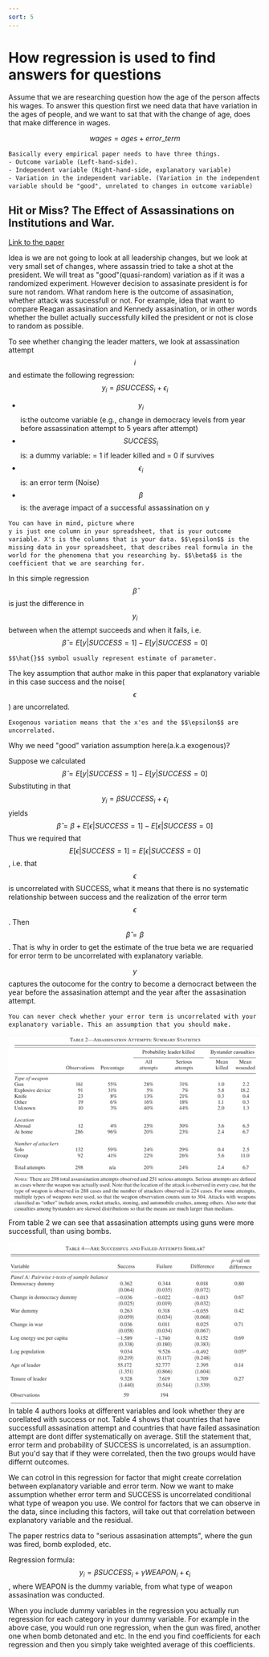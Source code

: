 ```yaml
---
sort: 5
---
```


# How regression is used to find answers for questions

Assume that we are researching question how the age of the person affects his wages.
To answer this question first we need data that have variation in the ages of people, and we want to sat that with the change of age, does that make difference in wages.

$$ wages = ages + error\_term $$

```tip
Basically every empirical paper needs to have three things.
- Outcome variable (Left-hand-side).
- Independent variable (Right-hand-side, explanatory variable)
- Variation in the independent variable. (Variation in the independent variable should be "good", unrelated to changes in outcome variable)
```


## Hit or Miss? The Effect of Assassinations on Institutions and War.
[Link to the paper](https://economics.mit.edu/files/3055)

Idea is we are not going to look at all leadership changes, but we look at very small set of changes, where assassin tried to take a shot at the president. We will treat as "good"(quasi-random) variation as if it was a randomized experiment. However decision to assasinate president is for sure not random. What random here is the outcome of assasination, whether attack was sucessfull or not.
For example, idea that want to compare Reagan assasination and Kennedy assasination, or in other words whether the bullet actually successfully killed the president or not is close to random as possible.

To see whether changing the leader matters, we look at assassination attempt $$i$$ and estimate the following regression:
$$ y_i = \beta SUCCESS_i + \epsilon_i $$

- $$y_i$$ is:the outcome variable (e.g., change in democracy levels from year before assassination attempt to 5 years after attempt)
- $$SUCCESS_i$$ is: a dummy variable: = 1 if leader killed and = 0 if survives
- $$\epsilon_i$$ is: an error term (Noise)
- $$\beta$$ is: the average impact of a successful assassination on y



```note
You can have in mind, picture where 
y is just one column in your spreadsheet, that is your outcome variable. X's is the columns that is your data. $$\epsilon$$ is the missing data in your spreadsheet, that describes real formula in the world for the phenomena that you researching by. $$\beta$$ is the coefficient that we are searching for. 
```

In this simple regression $$\hat{\beta}$$ is just the difference in $$y_i$$ between when
the attempt succeeds and when it fails, i.e.
$$\hat{\beta} = E[y | SUCCESS = 1] − E [y | SUCCESS = 0] $$

```tip
$$\hat{}$$ symbol usually represent estimate of parameter. 
```

The key assumption that author make in this paper that explanatory variable in this case success and the noise($$\epsilon$$) are uncorrelated. 

```note
Exogenous variation means that the x'es and the $$\epsilon$$ are uncorrelated.
```

Why we need "good" variation assumption here(a.k.a exogenous)?

Suppose we calculated
$$\hat{\beta} = E[y|SUCCESS = 1] − E[y|SUCCESS = 0] $$
Substituting in that $$y_i = \beta SUCCESS_i + \epsilon_i$$ yields
$$\hat{\beta} = \beta + E[\epsilon | SUCCESS = 1] − E [\epsilon | SUCCESS = 0] $$
Thus we required that $$E [\epsilon | SUCCESS = 1] = E [\epsilon | SUCCESS = 0]$$,
i.e. that $$\epsilon$$ is uncorrelated with SUCCESS, what it means that there is no systematic relationship between success and the realization of the error term $$\epsilon$$.
Then $$\hat{\beta} = \beta $$.
That is why in order to get the estimate of the true beta we are requaried for error term to be uncorrelated with explanatory variable.

$$y $$ captures the outocome for the contry to become a democract between the year before the assasination attempt and the year after the assasination attempt.

```note
You can never check whether your error term is uncorrelated with your explanatory variable. This an assumption that you should make.
```

![table2](/assets/images/hit_or_miss_table2.png)
From table 2 we can see that assasination attempts using guns were more successfull, than using bombs. 

![table4](/assets/images/hit_or_miss_table4.png)
In table 4 authors looks at different variables and look whether they are corellated with success or not. Table 4 shows that countries that have successfull assasination attempt and countries that have failed assasination attempt are dont differ systematically on average. 
Still the statement that, error term and probability of SUCCESS is uncorrelated, is an  assumption. But you'd say that if they were correlated, then the two groups would have differnt outcomes.


We can cotrol in this regression for factor that might create correlation between explanatory variable and error term. 
Now we want to make assumption whether error term and SUCCESS is uncorrelated conditional what type of weapon you use.
We control for factors that we can observe in the data, since including this factors, will take out that correlation between explanatory variable and the residual.

The paper restrics data to "serious assasination attempts", where the gun was fired, bomb exploded, etc.

Regression formula:     $$ y_i = \beta SUCCESS_i + \gamma WEAPON_i + \epsilon_i $$, where WEAPON is the dummy variable, from what type of weapon assasination was conducted.

When you include dummy variables in the regression you actually run regression for each category in your dummy variable. For example in the above case, you would run one regression, when the gun was fired, another one when bomb detonated and etc. In the end you find coefficients for each regression and then you simply take weighted average of this coefficients.
